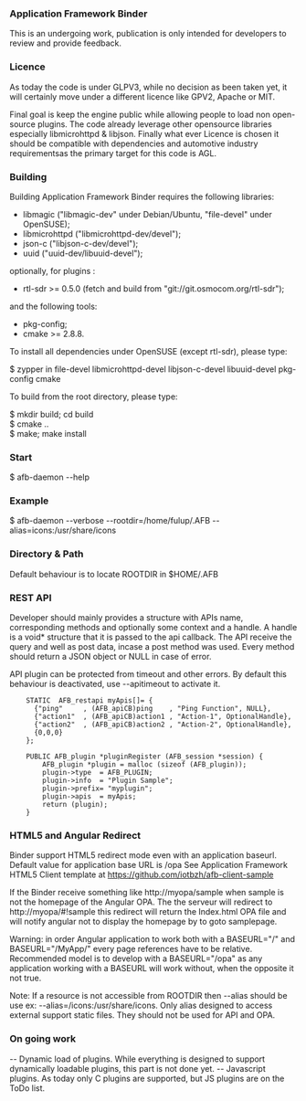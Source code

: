 ### Application Framework Binder
This is an undergoing work, publication is only intended for developers to review and provide feedback.

### Licence
As today the code is under GLPV3, while no decision as been taken yet, it will certainly move under a different licence like GPV2, Apache or MIT.

Final goal is keep the engine public while allowing people to load non open-source plugins. The code already leverage other opensource 
libraries especially libmicrohttpd & libjson. Finally what ever Licence is chosen it should be compatible with dependencies and automotive
industry requirementsas the primary target for this code is AGL. 

### Building
 Building Application Framework Binder requires the following libraries:

 * libmagic ("libmagic-dev" under Debian/Ubuntu, "file-devel" under OpenSUSE);
 * libmicrohttpd ("libmicrohttpd-dev/devel");
 * json-c ("libjson-c-dev/devel");
 * uuid ("uuid-dev/libuuid-devel");

 optionally, for plugins :

 * rtl-sdr >= 0.5.0 (fetch and build from "git://git.osmocom.org/rtl-sdr");

 and the following tools:

 * pkg-config;
 * cmake >= 2.8.8.

To install all dependencies under OpenSUSE (except rtl-sdr), please type:

$ zypper in file-devel libmicrohttpd-devel libjson-c-devel libuuid-devel pkg-config cmake

 To build from the root directory, please type:

$ mkdir build; cd build<br />
$ cmake ..<br />
$ make; make install<br />

### Start
$ afb-daemon --help 

### Example
$ afb-daemon --verbose --rootdir=/home/fulup/.AFB --alias=icons:/usr/share/icons

### Directory & Path
Default behaviour is to locate ROOTDIR in $HOME/.AFB

### REST API

Developer should mainly provides a structure with APIs name, corresponding methods and optionally some context and a handle.
A handle is a void* structure that it is passed to the api callback. The API receive the query and well as post data, incase
a post method was used. Every method should return a JSON object or NULL in case of error.

API plugin can be protected from timeout and other errors. By default this behaviour is deactivated, use --apitimeout to activate it.
        
        STATIC  AFB_restapi myApis[]= {
          {"ping"     , (AFB_apiCB)ping    , "Ping Function", NULL},
          {"action1"  , (AFB_apiCB)action1 , "Action-1", OptionalHandle},
          {"action2"  , (AFB_apiCB)action2 , "Action-2", OptionalHandle},
          {0,0,0}
        };

        PUBLIC AFB_plugin *pluginRegister (AFB_session *session) {
            AFB_plugin *plugin = malloc (sizeof (AFB_plugin));
            plugin->type  = AFB_PLUGIN;
            plugin->info  = "Plugin Sample";
            plugin->prefix= "myplugin";        
            plugin->apis  = myApis;
            return (plugin);
        }

### HTML5 and Angular Redirect

Binder support HTML5 redirect mode even with an application baseurl. Default value for application base URL is /opa
See Application Framework HTML5 Client template at https://github.com/iotbzh/afb-client-sample

If the Binder receive something like http://myopa/sample when sample is not the homepage of the Angular OPA. The the serveur
will redirect to http://myopa/#!sample this redirect will return the Index.html OPA file and will notify angular not to display
the homepage by to goto samplepage.

Warning: in order Angular application to work both with a BASEURL="/" and BASEURL="/MyApp/" every page references have to be relative.
Recommended model is to develop with a BASEURL="/opa" as any application working with a BASEURL will work without, when the opposite it not true.

Note: If a resource is not accessible from ROOTDIR then --alias should be use ex: --alias=/icons:/usr/share/icons. Only alias designed to access
external support static files. They should not be used for API and OPA.


### On going work

 -- Dynamic load of plugins. While everything is designed to support dynamically loadable plugins, this part is not done yet.
 -- Javascript plugins. As today only C plugins are supported, but JS plugins are on the ToDo list.

